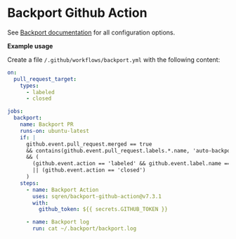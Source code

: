 # Backport Github Action

See [Backport documentation](https://github.com/sqren/backport) for all configuration options.

**Example usage**

Create a file `/.github/workflows/backport.yml` with the following content:

```yml
on:
  pull_request_target:
    types:
      - labeled
      - closed

jobs:
  backport:
    name: Backport PR
    runs-on: ubuntu-latest
    if: |
      github.event.pull_request.merged == true
      && contains(github.event.pull_request.labels.*.name, 'auto-backport')
      && (
        (github.event.action == 'labeled' && github.event.label.name == 'auto-backport')
        || (github.event.action == 'closed')
      )
    steps:
      - name: Backport Action
        uses: sqren/backport-github-action@v7.3.1
        with:
          github_token: ${{ secrets.GITHUB_TOKEN }}

      - name: Backport log
        run: cat ~/.backport/backport.log
          
```
